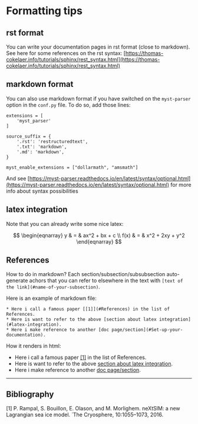 # Formatting tips

## rst format 
You can  write your documentation pages in rst format (close to markdown). See here for some references on the rst syntax: [https://thomas-cokelaer.info/tutorials/sphinx/rest_syntax.html](https://thomas-cokelaer.info/tutorials/sphinx/rest_syntax.html)


## markdown format
You can also use markdown format if you have switched on the `myst-parser` option in the `conf.py` file. To do so,  add those lines:
  
```
extensions = [
    'myst_parser'
]

source_suffix = {
    '.rst': 'restructuredtext',
    '.txt': 'markdown',
    '.md': 'markdown',
}

myst_enable_extensions = ["dollarmath", "amsmath"]
```

And see [https://myst-parser.readthedocs.io/en/latest/syntax/optional.html](https://myst-parser.readthedocs.io/en/latest/syntax/optional.html) for more info about syntax possibilities


## latex integration

Note that you can already write some nice latex:

$$
   \begin{eqnarray}
      y    & = & ax^2 + bx + c \\
      f(x) & = & x^2 + 2xy + y^2
   \end{eqnarray}
$$

## References
How to do in markdown? Each section/subsection/subsubsection auto-generate achors that you can refer to elsewhere in the text with  `[text of the link](#name-of-your-subsection)`. 

Here is an example of markdown file:

```
* Here i call a famous paper [[1]](#References) in the list of References.
* Here is want to refer to the above [section about latex integration](#latex-integration).
* Here i make reference to another [doc page/section](#Set-up-your-documentation).

```

How it renders in html:

* Here i call a famous paper [[1]](#Bibliography) in the list of References.
* Here is want to refer to the above [section about latex integration](#latex-integration).
* Here i make reference to another [doc page/section](./build_documentation.md#Set-up-your-documentation).

---
## Bibliography

[1] P. Rampal, S. Bouillon, E. Olason, and M. Morlighem. neXtSIM: a new Lagrangian sea ice model.  ́ The Cryosphere, 10:1055–1073, 2016.


